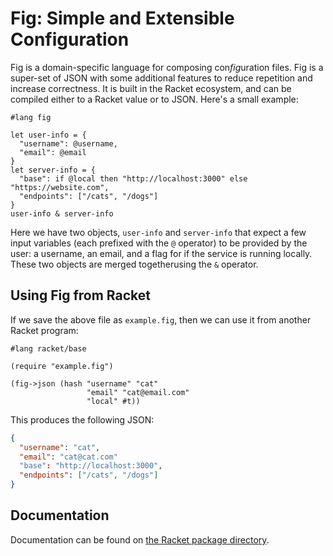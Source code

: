 # Fig: Simple and Extensible Configuration

Fig is a domain-specific language for composing con*fig*uration files.
Fig is a super-set of JSON with some additional features to reduce repetition and increase correctness.
It is built in the Racket ecosystem, and can be compiled either to a Racket value or to JSON.
Here's a small example:

```rkt
#lang fig

let user-info = {
  "username": @username,
  "email": @email
}
let server-info = {
  "base": if @local then "http://localhost:3000" else "https://website.com",
  "endpoints": ["/cats", "/dogs"]
}
user-info & server-info
```
Here we have two objects, `user-info` and `server-info` that expect a few input variables (each
prefixed with the `@` operator) to be provided by the user: a username, an email, and a flag for if the service is running
locally. These two objects are merged togetherusing the `&` operator.

## Using Fig from Racket

If we save the above file as `example.fig`, then we can use it from another Racket program:

```
#lang racket/base

(require "example.fig")

(fig->json (hash "username" "cat"
                 "email" "cat@email.com"
                 "local" #t))
```

This produces the following JSON:

```json
{
  "username": "cat",
  "email": "cat@cat.com"
  "base": "http://localhost:3000",
  "endpoints": ["/cats", "/dogs"]
}
```

## Documentation

Documentation can be found on [the Racket package directory](https://docs.racket-lang.org/fig/).
